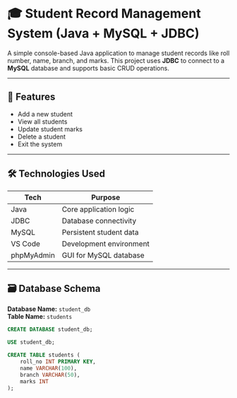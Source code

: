 # 🎓 Student Record Management System (Java + MySQL + JDBC)

A simple console-based Java application to manage student records like roll number, name, branch, and marks. This project uses **JDBC** to connect to a **MySQL** database and supports basic CRUD operations.

---

## 📌 Features

- Add a new student
- View all students
- Update student marks
- Delete a student
- Exit the system

---

## 🛠️ Technologies Used

| Tech        | Purpose                        |
|-------------|--------------------------------|
| Java        | Core application logic         |
| JDBC        | Database connectivity          |
| MySQL       | Persistent student data        |
| VS Code     | Development environment        |
| phpMyAdmin  | GUI for MySQL database         |

---

## 🗃️ Database Schema

**Database Name:** `student_db`  
**Table Name:** `students`

```sql
CREATE DATABASE student_db;

USE student_db;

CREATE TABLE students (
    roll_no INT PRIMARY KEY,
    name VARCHAR(100),
    branch VARCHAR(50),
    marks INT
);
